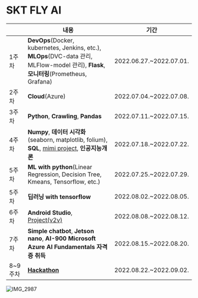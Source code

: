 # SKT FLY AI

| |내용| 기간 |
|----|------|----|
|1주차| **DevOps**(Docker, kubernetes, Jenkins, etc.), **MLOps**(DVC-data 관리, MLFlow-model 관리), **Flask**, **모니터링**(Prometheus, Grafana)|2022.06.27.~2022.07.01.|
|2주차| **Cloud**(Azure) | 2022.07.04.~2022.07.08.|
|3주차| **Python**, **Crawling**, **Pandas** | 2022.07.11.~2022.07.15.|
|4주차| **Numpy**, **데이터 시각화**(seaborn, matplotlib, folium), **SQL**, [mimi project](https://github.com/LIMDANBI/SKTFLYAI/tree/main/mini_project/wordcloud_web), **인공지능개론** |2022.07.18.~2022.07.22.| 
|5주차| **ML with python**(Linear Regression, Decision Tree, Kmeans, Tensorflow, etc.)|2022.07.25.~2022.07.29.|
|5주차| **딥러닝 with tensorflow** |2022.08.02.~2022.08.05.|
|6주차| **Android Studio**, [Project(v2v)](https://github.com/LIMDANBI/v2v) |2022.08.08.~2022.08.12.|
|7주차| **Simple chatbot**, **Jetson nano**, **AI-900 Microsoft Azure AI Fundamentals 자격증 취득** |2022.08.15.~2022.08.20.|
|8~9주차| **[Hackathon](https://github.com/VARIOUS-ONE)** |2022.08.22.~2022.09.02.|

![IMG_2987](https://user-images.githubusercontent.com/55095806/188131084-c664335e-7aac-421a-b49b-aa95a9f00b2d.jpg)
